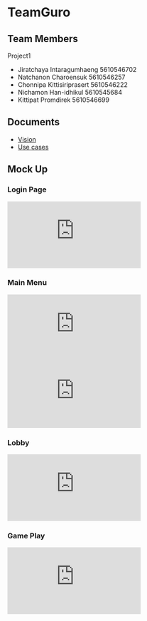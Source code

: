 # TeamGuro

## Team Members

Project1
- Jiratchaya  Intaragumhaeng    5610546702
- Natchanon   Charoensuk        5610546257
- Chonnipa    Kittisiriprasert  5610546222
- Nichamon    Han-idhikul       5610545684
- Kittipat    Promdirek         5610546699

## Documents
- [Vision](Vision.md)
- [Use cases](UseCases.md)

## Mock Up
### Login Page
![Login](http://upload.9gunner.com/img.php?id=1753)
### Main Menu
![StudentMenu](http://upload.9gunner.com/img.php?id=1754)
![TeacherMenu](http://upload.9gunner.com/img.php?id=1755)
### Lobby
![Lobby](http://upload.9gunner.com/img.php?id=1756)
### Game Play
![GamePlay](http://upload.9gunner.com/img.php?id=1757)
